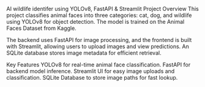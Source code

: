 AI wildlife identifer using YOLOv8, FastAPI & Streamlit
Project Overview
This project classifies animal faces into three categories: cat, dog, and wildlife using YOLOv8 for object detection. The model is trained on the Animal Faces Dataset from Kaggle.

The backend uses FastAPI for image processing, and the frontend is built with Streamlit, allowing users to upload images and view predictions. An SQLite database stores image metadata for efficient retrieval.

Key Features
YOLOv8 for real-time animal face classification.
FastAPI for backend model inference.
Streamlit UI for easy image uploads and classification.
SQLite Database to store image paths for fast lookup.
